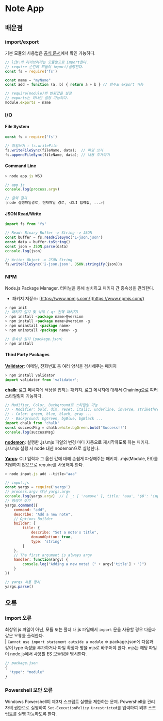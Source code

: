 # Note App


## 배운점
### import/export
기본 모듈의 사용법은 [공식 문서](https://nodejs.org/docs/latest-v17.x/api/)에서 확인 가능하다.
```js
// lib\의 라이브러리는 모듈명으로 import한다.
// require 순간에 모듈이 import/실행된다.
const fs = require('fs')

const name = "myName"
const add = function (a, b) { return a + b } // 함수도 export 가능

// require(module)의 반환값을 설정
// exports는 하나만 설정 가능하다.
module.exports = name
```

### I/O
#### File System
```js
const fs = require('fs')

// 파일쓰기 : fs.writeFile
fs.writeFileSync(fileName, data);  // 파일 쓰기
fs.appendFileSync(fileName, data); // 내용 추가하기
```

#### Command Line
```js
> node app.js WSJ

// app.js
console.log(process.argv)

// 출력 결과
[node 실행파일경로, 현재파일 경로, <CLI 입력값, ...>]
```

#### JSON Read/Write
```js
import fs from 'fs'

// Read: Binary Buffer -> String -> JSON
const buffer = fs.readFileSync('1-json.json')
const data = buffer.toString()
const json = JSON.parse(data)
console.log(json)

// Write: Object -> JSON String
fs.writeFileSync('2-json.json', JSON.stringify(json))s
```

### NPM
Node.js Package Manager. 터미널을 통해 설치하고 패키지 간 종속성을 관리한다.
* 패키지 저장소: [https://www.npmjs.com/](https://www.npmjs.com/)
```js
> npm init
// 패키지 설치 및 삭제 (-g: 전역 패키지)
> npm install <package name>@version
> npm install <package name>@version -g
> npm uninstall <package name>
> npm uninstall <package name> -g

// 종속성 설치 (package.json)
> npm install 
```

#### Third Party Packages
[**Validator**](https://www.npmjs.com/package/validator): 이메일, 전화번호 등 여러 양식을 검사해주는 패키지
```js
> npm install validator
import validator from 'validator';
```

[**chalk**](https://www.npmjs.com/package/chalk): 로그 메시지에 색상을 입히는 패키지. 로그 메시지에 대해서 Chaining으로 여러 스타일링이 가능하다.
```js
// Modifier, Color, Background로 스타일링 가능
// - Modifier: bold, dim, reset, italic, underline, inverse, strikethrough...
// - Color: green, blue, black, gray ...
// - Background: bgGreen, bgBlue, bgBlack ...
import chalk from 'chalk'
const successMsg = chalk.white.bgGreen.bold("Success!!")
console.log(successMsg)
```

[**nodemon**](https://www.npmjs.com/package/nodemon): 실행한 .js/.mjs 파일의 변경 마다 자동으로 재시작하도록 하는 패키지. .js/.mjs 실행 시 node 대신 nodemon으로 실행한다.

[**Yargs**](https://www.npmjs.com/package/yargs): CLI 입력과 그 옵션 값에 대해 손쉽게 파싱해주는 패키지. .mjs(Module, ES)를 지원하지 않으므로 require를 사용해야 한다.
```js
> node input.js add --title="aaa"

// input.js
const yargs = require('yargs')
// process.argv 대신 yargs.argv
console.log(yargs.argv)  // { _: [ 'remove' ], title: 'aaa', '$0': 'input.js' }
// 명령어 추가
yargs.command({
    command: "add",
    describe: "Add a new note",
    // Options Builder
    builder: {
        title: {
            describe: "Set a note's title",
            demandOption: true,
            type: 'string'
        }
    },
    // The first argument is always argv
    handler: function(argv) {
        console.log("Adding a new note! (" + argv['title'] + ")")
    }
})

// yargs 사용 명시
yargs.parse()
```

## 오류
### **import 오류**
 최상위 js 파일이 아닌, 모듈 또는 폴더 내 js 파일에서 ```import``` 문을 사용할 경우 다음과 같은 오류를 출력한다.  
| ```Cannot use import statement outside a module```
=> package.json에 다음과 같이 type 속성을 추가하거나 파일 확장자 명을 mjs로 바꾸어야 한다. mjs는 해당 파일이 node.js에서 사용할 ES 모듈임을 명시한다.
```js
// package.json
{
  "type": "module"
}
```

### **Powershell 보안 오류**
Windows Powershell이 제3자 스크립트 실행을 제한하는 문제. Powershell을 관리자의 권한으로 실행하여 ```Set-ExecutionPolicy Unrestricted```를 입력하여 외부 스크립트를 실행 가능하도록 한다.
